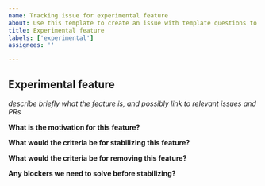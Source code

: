 ```yaml
---
name: Tracking issue for experimental feature
about: Use this template to create an issue with template questions to answer and track for experimental features.
title: Experimental feature
labels: ['experimental']
assignees: ''

---
```


## Experimental feature

_describe briefly what the feature is, and possibly link to relevant issues and PRs_

**What is the motivation for this feature?**


**What would the criteria be for stabilizing this feature?**


**What would the criteria be for removing this feature?**


**Any blockers we need to solve before stabilizing?**

